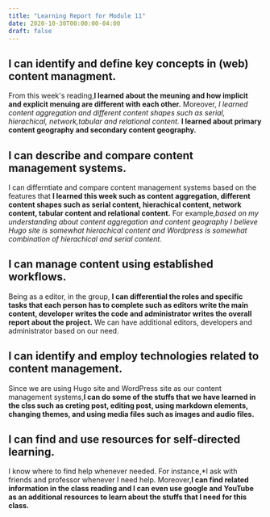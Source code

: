 ```yaml
---
title: "Learning Report for Module 11"
date: 2020-10-30T00:00:00-04:00
draft: false
---
```


I can identify and define key concepts in (web) content managment.
-----------------------------------------------------------------
From this week's reading,**I learned about the meuning and how implicit
and explicit menuing are different with each other.** Moreover, *I learned
content aggregation and different content shapes such as serial, hierachical,
network,tabular and relational content.* **I learned about primary content geography 
and secondary content geography.**

I can describe and compare content management systems.
------------------------------------------------------
I can differntiate and compare content management systems based on the features that
**I learned this week such as content aggregation,  different content shapes such as
serial content, hierachical content, network content, tabular content and relational
content.** For example,*based on my understanding about content aggregation and content
geography I believe Hugo site is somewhat hierachical content and Wordpress is somewhat
combination of hierachical and serial content.*

I can manage content using established workflows.
-------------------------------------------------
Being as a editor, in the group, **I can differential the roles and specific tasks that each
person has to complete such as editors write the main content, developer writes the code and 
administrator writes the overall report about the project.** We can have additional editors, 
developers and administrator based on our need.

I can identify and employ technologies related to content management.
---------------------------------------------------------------------
Since we are using Hugo site and WordPress site as our content management systems,**I can do 
some of the stuffs that we have learned in the clss such as creting post, editing post, using
markdown elements, changing themes, and using media files such as images and audio files.**

I can find and use resources for self-directed learning.
--------------------------------------------------------
I know where to find help whenever needed. For instance,*I ask with friends and professor whenever I need help.
Moreover,**I can find related information in the class reading and I can even use google and YouTube as an additional 
resources to learn about the stuffs that I need for this class.**

